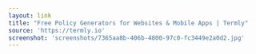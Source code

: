```yaml
---
layout: link
title: "Free Policy Generators for Websites & Mobile Apps | Termly"
source: 'https://termly.io'
screenshot: 'screenshots/7365aa8b-406b-4800-97c0-fc3449e2a0d2.jpg'
---
```



